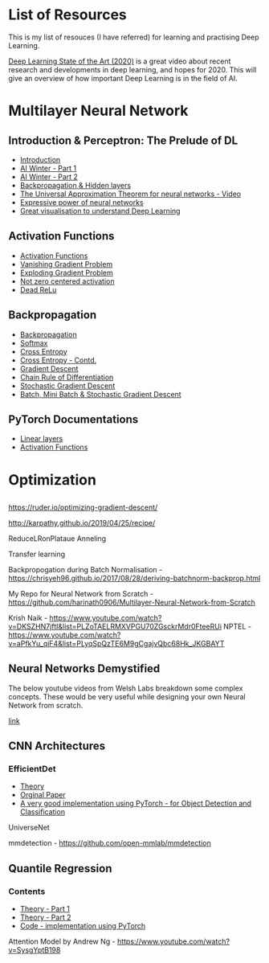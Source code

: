 # List of Resources
This is my list of resouces (I have referred) for learning and practising Deep Learning.

[Deep Learning State of the Art (2020)](https://www.youtube.com/watch?v=0VH1Lim8gL8) is a great video about recent research and developments in deep learning, and hopes for 2020. This will give an overview of how important Deep Learning is in the field of AI.


# Multilayer Neural Network
## Introduction & Perceptron: The Prelude of DL
* [Introduction](https://towardsdatascience.com/introducing-deep-learning-and-neural-networks-deep-learning-for-rookies-1-bd68f9cf5883)
* [AI Winter - Part 1](https://www.youtube.com/watch?v=Suevq-kZdIw)
* [AI Winter - Part 2](https://www.youtube.com/watch?v=yRUUDJfDarU)
* [Backpropagation & Hidden layers](https://towardsdatascience.com/multi-layer-neural-networks-with-sigmoid-function-deep-learning-for-rookies-2-bf464f09eb7f)
* [The Universal Approximation Theorem for neural networks - Video](https://www.youtube.com/watch?v=Ijqkc7OLenI)
* [Expressive power of neural networks](https://neuralnetworksanddeeplearning.com/chap4.html)
* [Great visualisation to understand Deep Learning](http://playground.tensorflow.org/)

## Activation Functions
* [Activation Functions](https://towardsdatascience.com/activation-functions-neural-networks-1cbd9f8d91d6)
* [Vanishing Gradient Problem](https://www.youtube.com/watch?v=JIWXbzRXk1I)
* [Exploding Gradient Problem](https://www.youtube.com/watch?v=IJ9atfxFjOQ)
* [Not zero centered activation](https://rohanvarma.me/inputnormalization/)
* [Dead ReLu](https://medium.com/@danqing/a-practical-guide-to-relu-b83ca804f1f7)

## Backpropagation
* [Backpropagation](https://www.youtube.com/watch?v=mH9GBJ6og5A)
* [Softmax](https://victorzhou.com/blog/softmax/)
* [Cross Entropy](https://medium.com/data-science-bootcamp/understand-cross-entropy-loss-in-minutes-9fb263caee9a)
* [Cross Entropy - Contd.](https://towardsdatascience.com/entropy-cross-entropy-and-kl-divergence-explained-b09cdae917a)
* [Gradient Descent](https://www.youtube.com/watch?v=cxPAvoIbsIk)
* [Chain Rule of Differentiation](https://www.youtube.com/watch?v=CRB266Eyjkg)
* [Stochastic Gradient Descent](https://www.youtube.com/watch?v=vMh0zPT0tLI)
* [Batch, Mini Batch & Stochastic Gradient Descent](https://towardsdatascience.com/batch-mini-batch-stochastic-gradient-descent-7a62ecba642a)

## PyTorch Documentations
* [Linear layers](https://pytorch.org/docs/stable/nn.html#linear-layers)
* [Activation Functions](https://pytorch.org/docs/stable/nn.functional.html#non-linear-activation-functions)

# Optimization
##


https://ruder.io/optimizing-gradient-descent/


http://karpathy.github.io/2019/04/25/recipe/

<Overview of training>
  
ReduceLRonPlataue
Anneling

Transfer learning

Backpropogation during Batch Normalisation - https://chrisyeh96.github.io/2017/08/28/deriving-batchnorm-backprop.html

My Repo for Neural Network from Scratch - https://github.com/harinath0906/Multilayer-Neural-Network-from-Scratch


Krish Naik - https://www.youtube.com/watch?v=DKSZHN7jftI&list=PLZoTAELRMXVPGU70ZGsckrMdr0FteeRUi
NPTEL - https://www.youtube.com/watch?v=aPfkYu_qiF4&list=PLyqSpQzTE6M9gCgajvQbc68Hk_JKGBAYT


## Neural Networks Demystified

The below youtube videos from Welsh Labs breakdown some complex concepts. These would be very useful while designing your own Neural Network from scratch.

[link](https://www.youtube.com/watch?v=bxe2T-V8XRs&list=PLiaHhY2iBX9hdHaRr6b7XevZtgZRa1PoU)

## CNN Architectures
### EfficientDet
* [Theory](https://towardsdatascience.com/a-thorough-breakdown-of-efficientdet-for-object-detection-dc6a15788b73)
* [Orginal Paper](https://arxiv.org/pdf/1911.09070.pdf)
* [A very good implementation using PyTorch - for Object Detection and Classification](https://www.kaggle.com/shonenkov/training-efficientdet)

UniverseNet

mmdetection - https://github.com/open-mmlab/mmdetection

## Quantile Regression
### Contents
* [Theory - Part 1](https://medium.com/the-artificial-impostor/quantile-regression-part-1-e25bdd8d9d43)
* [Theory - Part 2](https://medium.com/the-artificial-impostor/quantile-regression-part-2-6fdbc26b2629)
* [Code - implementation using PyTorch](https://www.kaggle.com/carlossouza/quantile-regression-pytorch-tabular-data-only)


Attention Model by Andrew Ng - https://www.youtube.com/watch?v=SysgYptB198

